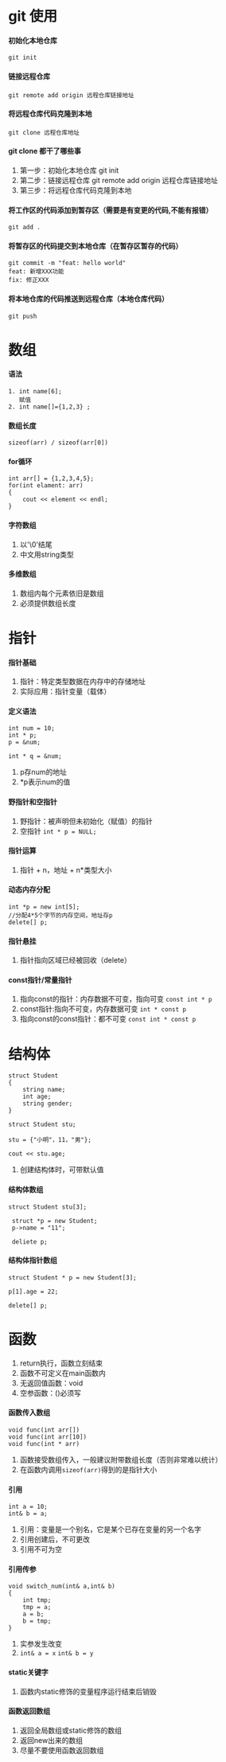 # git 使用

#### 初始化本地仓库
    git init

#### 链接远程仓库
    git remote add origin 远程仓库链接地址

#### 将远程仓库代码克隆到本地
    git clone 远程仓库地址

#### git clone 都干了哪些事
1. 第一步：初始化本地仓库 git init
2. 第二步：链接远程仓库 git remote add origin 远程仓库链接地址
3. 第三步：将远程仓库代码克隆到本地

#### 将工作区的代码添加到暂存区（需要是有变更的代码,不能有报错）
    git add .

#### 将暂存区的代码提交到本地仓库（在暂存区暂存的代码）
    git commit -m "feat: hello world"
    feat: 新增XXX功能
    fix: 修正XXX

#### 将本地仓库的代码推送到远程仓库（本地仓库代码）
    git push


# 数组

#### 语法
    1. int name[6];
       赋值
    2. int name[]={1,2,3} ;  
   
#### 数组长度
    sizeof(arr) / sizeof(arr[0])

#### for循环
    int arr[] = {1,2,3,4,5};
    for(int elament: arr)
    {
        cout << element << endl;
    }

#### 字符数组
1. 以'\0'结尾
2. 中文用string类型

#### 多维数组
1. 数组内每个元素依旧是数组
2. 必须提供数组长度

# 指针

#### 指针基础
1. 指针：特定类型数据在内存中的存储地址
2. 实际应用：指针变量（载体）

#### 定义语法
    int num = 10;
    int * p;
    p = &num;

    int * q = &num;
1. p存num的地址
2. *p表示num的值

#### 野指针和空指针
1. 野指针：被声明但未初始化（赋值）的指针
2. 空指针
    `int * p = NULL;`

#### 指针运算
1. 指针 + n，地址 + n*类型大小

#### 动态内存分配
    int *p = new int[5];  
    //分配4*5个字节的内存空间，地址存p
    delete[] p;

#### 指针悬挂
1. 指针指向区域已经被回收（delete）

#### const指针/常量指针
1. 指向const的指针：内存数据不可变，指向可变
`const int * p`
2. const指针:指向不可变，内存数据可变
`int * const p`
3. 指向const的const指针：都不可变
`const int * const p`

# 结构体
    struct Student
    {
        string name;
        int age;
        string gender;
    }

    struct Student stu;

    stu = {"小明"，11，"男"};

    cout << stu.age;

1. 创建结构体时，可带默认值

#### 结构体数组
    struct Student stu[3];

     struct *p = new Student;
     p->name = "11";

     deliete p;

#### 结构体指针数组
    struct Student * p = new Student[3];

    p[1].age = 22;

    delete[] p;

# 函数
1. return执行，函数立刻结束
2. 函数不可定义在main函数内
3. 无返回值函数：void
4. 空参函数：()必须写

#### 函数传入数组
    void func(int arr[])
    void func(int arr[10])
    void func(int * arr)
1. 函数接受数组传入，一般建议附带数组长度（否则非常难以统计）
2. 在函数内调用`sizeof(arr)`得到的是指针大小

#### 引用
    int a = 10;
    int& b = a;
1. 引用：变量是一个别名，它是某个已存在变量的另一个名字
2. 引用创建后，不可更改
3. 引用不可为空

#### 引用传参
    void switch_num(int& a,int& b)
    {
        int tmp;
        tmp = a;
        a = b;
        b = tmp;
    }

1. 实参发生改变
2. `int& a = x` `int& b = y`

#### static关键字
1. 函数内static修饰的变量程序运行结束后销毁

#### 函数返回数组
1. 返回全局数组或static修饰的数组
2. 返回new出来的数组
3. 尽量不要使用函数返回数组